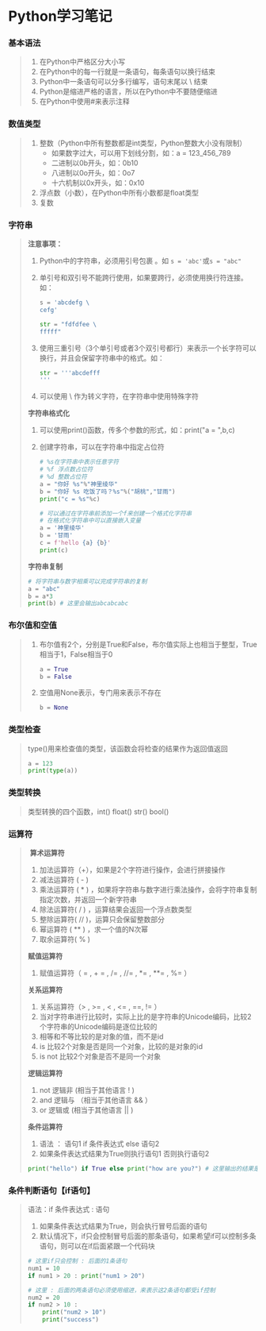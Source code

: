 # Python学习笔记

### 基本语法

> 1. 在Python中严格区分大小写
> 2. 在Python中的每一行就是一条语句，每条语句以换行结束
> 3. Python中一条语句可以分多行编写，语句末尾以 \ 结束
> 4. Python是缩进严格的语言，所以在Python中不要随便缩进
> 5. 在Python中使用#来表示注释

### 数值类型

> 1. 整数（Python中所有整数都是int类型，Python整数大小没有限制）
>    * 如果数字过大，可以用下划线分割，如：a = 123_456_789
>    * 二进制以0b开头，如：0b10
>    * 八进制以0o开头，如：0o7
>    * 十六机制以0x开头，如：0x10
> 2. 浮点数（小数），在Python中所有小数都是float类型
> 3. 复数

### 字符串

> **注意事项：**
>
> 1. Python中的字符串，必须用引号包裹 。如 `s = 'abc'`或`s = "abc"`
>
> 2. 单引号和双引号不能跨行使用，如果要跨行，必须使用换行符连接。如：
>
>    ```python
>    s = 'abcdefg \
>    cefg'
>    
>    str = "fdfdfee \
>    fffff"
>    ```
>
> 3. 使用三重引号（3个单引号或者3个双引号都行）来表示一个长字符可以换行，并且会保留字符串中的格式。如：
>
>    ```python
>    str = '''abcdefff
>    '''
>    ```
>
> 4. 可以使用 \ 作为转义字符，在字符串中使用特殊字符
>
> **字符串格式化**
>
> 1. 可以使用print()函数，传多个参数的形式，如：print("a = ",b,c)
>
> 2. 创建字符串，可以在字符串中指定占位符
>
>    ```python
>    # %s在字符串中表示任意字符
>    # %f 浮点数占位符
>    # %d 整数占位符
>    a = "你好 %s"%"神里绫华"
>    b = "你好 %s 吃饭了吗？%s"%("胡桃","甘雨")
>    print("c = %s"%c)
>    
>    # 可以通过在字符串前添加一个f来创建一个格式化字符串
>    # 在格式化字符串中可以直接嵌入变量
>    a = '神里绫华'
>    b = '甘雨'
>    c = f'hello {a} {b}'
>    print(c)
>    ```
>
> **字符串复制**
>
> ```python
> # 将字符串与数字相乘可以完成字符串的复制
> a = "abc"
> b = a*3
> print(b) # 这里会输出abcabcabc
> ```

### 布尔值和空值

> 1. 布尔值有2个，分别是True和False，布尔值实际上也相当于整型，True相当于1，False相当于0
>
>    ```python
>    a = True
>    b = False
>    ```
>
> 2. 空值用None表示，专门用来表示不存在
>
>    ```python
>    b = None
>    ```

### 类型检查

> type()用来检查值的类型，该函数会将检查的结果作为返回值返回
>
> ```python
> a = 123
> print(type(a))
> ```
>

### 类型转换

> 类型转换的四个函数，int()  float()  str()  bool()

### 运算符

> ​	**算术运算符**
>
> 1. 加法运算符（+），如果是2个字符进行操作，会进行拼接操作
> 2. 减法运算符 ( - )
> 3. 乘法运算符 ( * ) ，如果将字符串与数字进行乘法操作，会将字符串复制指定次数，并返回一个新字符串
> 4. 除法运算符( / ) ，运算结果会返回一个浮点数类型
> 5. 整除运算符(  //  )，运算只会保留整数部分
> 6. 幂运算符 ( ** ) ，求一个值的N次幂
> 7. 取余运算符( % )
>
> **赋值运算符**
>
> 1. 赋值运算符（ =  ,  + =  , /=  , //=  ,  *=  , **=  , %= ）
>
> **关系运算符**
>
> 1. 关系运算符（>  ,   >=  , <  , <= ,  ==,  != ）
> 2. 当对字符串进行比较时，实际上比的是字符串的Unicode编码，比较2个字符串的Unicode编码是逐位比较的
> 3. 相等和不等比较的是对象的值，而不是id
> 4. is 比较2个对象是否是同一个对象，比较的是对象的id
> 5. is not 比较2个对象是否不是同一个对象
>
> **逻辑运算符**
>
> 1. not 逻辑非 (相当于其他语言 ! )
> 2. and  逻辑与 （相当于其他语言 && ）
> 3. or  逻辑或   (相当于其他语言 || )
>
> **条件运算符**
>
> 1. 语法   ： 语句1   if   条件表达式  else  语句2
> 2. 如果条件表达式结果为True则执行语句1 否则执行语句2
>
> ```python
> print("hello") if True else print("how are you?") # 这里输出的结果是hello
> ```

### 条件判断语句【if语句】

> 语法：if 条件表达式  : 语句
>
> 1. 如果条件表达式结果为True，则会执行冒号后面的语句
> 2. 默认情况下，if只会控制冒号后面的那条语句，如果希望if可以控制多条语句，则可以在if后面紧跟一个代码块
>
> ```python
> # 这里if只会控制 : 后面的1条语句
> num1 = 10
> if num1 > 20 : print("num1 > 20")
> 
> # 这里 : 后面的两条语句必须使用缩进，来表示这2条语句都受if控制
> num2 = 20
> if num2 > 10 :
>     print("num2 > 10")
>     print("success")
> ```
>
> 